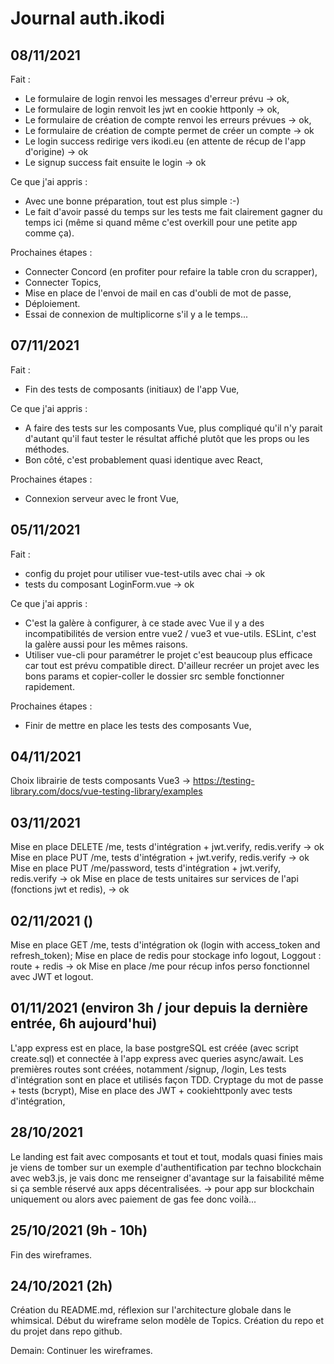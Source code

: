 # Journal auth.ikodi

## 08/11/2021

Fait :
- Le formulaire de login renvoi les messages d'erreur prévu -> ok,
- Le formulaire de login renvoit les jwt en cookie httponly -> ok,
- Le formulaire de création de compte renvoi les erreurs prévues -> ok,
- Le formulaire de création de compte permet de créer un compte -> ok
- Le login success redirige vers ikodi.eu (en attente de récup de l'app d'origine) -> ok
- Le signup success fait ensuite le login -> ok

Ce que j'ai appris :
- Avec une bonne préparation, tout est plus simple :-)
- Le fait d'avoir passé du temps sur les tests me fait clairement gagner du temps ici (même si quand même c'est overkill pour une petite app comme ça).

Prochaines étapes :
- Connecter Concord (en profiter pour refaire la table cron du scrapper),
- Connecter Topics,
- Mise en place de l'envoi de mail en cas d'oubli de mot de passe,
- Déploiement.
- Essai de connexion de multiplicorne s'il y a le temps...

## 07/11/2021

Fait :
- Fin des tests de composants (initiaux) de l'app Vue,

Ce que j'ai appris :
- A faire des tests sur les composants Vue, plus compliqué qu'il n'y parait d'autant qu'il faut tester le résultat affiché plutôt que les props ou les méthodes.
- Bon côté, c'est probablement quasi identique avec React,

Prochaines étapes :
- Connexion serveur avec le front Vue,

## 05/11/2021

Fait :
- config du projet pour utiliser vue-test-utils avec chai -> ok
- tests du composant LoginForm.vue -> ok

Ce que j'ai appris :
- C'est la galère à configurer, à ce stade avec Vue il y a des incompatibilités de version entre vue2 / vue3 et vue-utils. ESLint, c'est la galère aussi pour les mêmes raisons.
- Utiliser vue-cli pour paramétrer le projet c'est beaucoup plus efficace car tout est prévu compatible direct. D'ailleur recréer un projet avec les bons params et copier-coller le dossier src semble fonctionner rapidement.

Prochaines étapes :
- Finir de mettre en place les tests des composants Vue,

## 04/11/2021

Choix librairie de tests composants Vue3 -> https://testing-library.com/docs/vue-testing-library/examples

## 03/11/2021

Mise en place DELETE /me, tests d'intégration + jwt.verify, redis.verify -> ok
Mise en place PUT /me, tests d'intégration + jwt.verify, redis.verify -> ok
Mise en place PUT /me/password, tests d'intégration + jwt.verify, redis.verify -> ok
Mise en place de tests unitaires sur services de l'api (fonctions jwt et redis), -> ok

## 02/11/2021 ()

Mise en place GET /me, tests d'intégration ok (login with access_token and refresh_token);
Mise en place de redis pour stockage info logout,
Loggout : route + redis -> ok
Mise en place /me pour récup infos perso fonctionnel avec JWT et logout.

## 01/11/2021 (environ 3h / jour depuis la dernière entrée, 6h aujourd'hui)

L'app express est en place, la base postgreSQL est créée (avec script create.sql) et connectée à l'app express avec queries async/await.
Les premières routes sont créées, notamment /signup, /login, 
Les tests d'intégration sont en place et utilisés façon TDD.
Cryptage du mot de passe + tests (bcrypt),
Mise en place des JWT + cookiehttponly avec tests d'intégration,

## 28/10/2021

Le landing est fait avec composants et tout et tout, modals quasi finies mais je viens de tomber sur un exemple d'authentification par techno blockchain avec web3.js, je vais donc me renseigner d'avantage sur la faisabilité même si ça semble réservé aux apps décentralisées. -> pour app sur blockchain uniquement ou alors avec paiement de gas fee donc voilà...

## 25/10/2021 (9h - 10h)

Fin des wireframes.


## 24/10/2021 (2h)

Création du README.md, réflexion sur l'architecture globale dans le whimsical.
Début du wireframe selon modèle de Topics.
Création du repo et du projet dans repo github.

Demain: Continuer les wireframes.